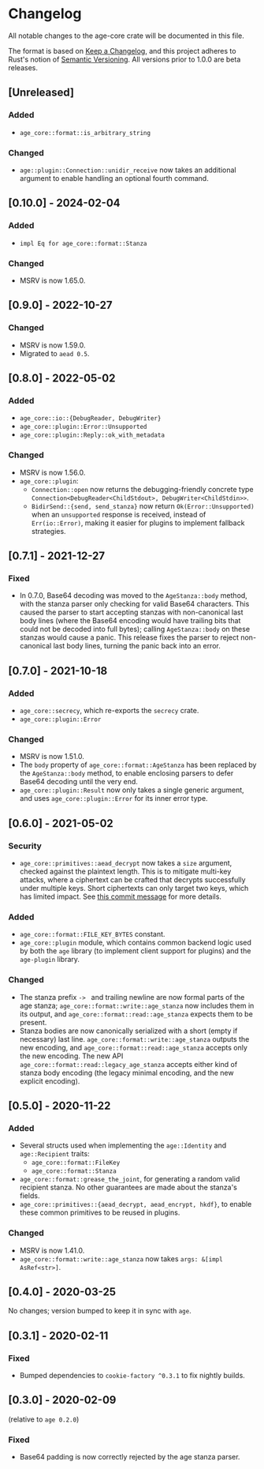 # Changelog
All notable changes to the age-core crate will be documented in this file.

The format is based on [Keep a Changelog](https://keepachangelog.com/en/1.0.0/),
and this project adheres to Rust's notion of
[Semantic Versioning](https://semver.org/spec/v2.0.0.html). All versions prior
to 1.0.0 are beta releases.

## [Unreleased]
### Added
- `age_core::format::is_arbitrary_string`

### Changed
- `age::plugin::Connection::unidir_receive` now takes an additional argument to
  enable handling an optional fourth command.

## [0.10.0] - 2024-02-04
### Added
- `impl Eq for age_core::format::Stanza`

### Changed
- MSRV is now 1.65.0.

## [0.9.0] - 2022-10-27
### Changed
- MSRV is now 1.59.0.
- Migrated to `aead 0.5`.

## [0.8.0] - 2022-05-02
### Added
- `age_core::io::{DebugReader, DebugWriter}`
- `age_core::plugin::Error::Unsupported`
- `age_core::plugin::Reply::ok_with_metadata`

### Changed
- MSRV is now 1.56.0.
- `age_core::plugin`:
  - `Connection::open` now returns the debugging-friendly concrete type
    `Connection<DebugReader<ChildStdout>, DebugWriter<ChildStdin>>`.
  - `BidirSend::{send, send_stanza}` now return `Ok(Error::Unsupported)` when an
    `unsupported` response is received, instead of `Err(io::Error)`, making it
    easier for plugins to implement fallback strategies.

## [0.7.1] - 2021-12-27
### Fixed
- In 0.7.0, Base64 decoding was moved to the `AgeStanza::body` method, with the
  stanza parser only checking for valid Base64 characters. This caused the
  parser to start accepting stanzas with non-canonical last body lines (where
  the Base64 encoding would have trailing bits that could not be decoded into
  full bytes); calling `AgeStanza::body` on these stanzas would cause a panic.
  This release fixes the parser to reject non-canonical last body lines, turning
  the panic back into an error.

## [0.7.0] - 2021-10-18
### Added
- `age_core::secrecy`, which re-exports the `secrecy` crate.
- `age_core::plugin::Error`

### Changed
- MSRV is now 1.51.0.
- The `body` property of `age_core::format::AgeStanza` has been replaced by the
  `AgeStanza::body` method, to enable enclosing parsers to defer Base64 decoding
  until the very end.
- `age_core::plugin::Result` now only takes a single generic argument, and uses
  `age_core::plugin::Error` for its inner error type.

## [0.6.0] - 2021-05-02
### Security
- `age_core::primitives::aead_decrypt` now takes a `size` argument, checked
  against the plaintext length. This is to mitigate multi-key attacks, where a
  ciphertext can be crafted that decrypts successfully under multiple keys.
  Short ciphertexts can only target two keys, which has limited impact. See
  [this commit message](https://github.com/FiloSottile/age/commit/2194f6962c8bb3bca8a55f313d5b9302596b593b)
  for more details.

### Added
- `age_core::format::FILE_KEY_BYTES` constant.
- `age_core::plugin` module, which contains common backend logic used by both
  the `age` library (to implement client support for plugins) and the
  `age-plugin` library.

### Changed
- The stanza prefix `-> ` and trailing newline are now formal parts of the age
  stanza; `age_core::format::write::age_stanza` now includes them in its output,
  and `age_core::format::read::age_stanza` expects them to be present.
- Stanza bodies are now canonically serialized with a short (empty if necessary)
  last line. `age_core::format::write::age_stanza` outputs the new encoding, and
  `age_core::format::read::age_stanza` accepts only the new encoding. The new
  API `age_core::format::read::legacy_age_stanza` accepts either kind of stanza
  body encoding (the legacy minimal encoding, and the new explicit encoding).

## [0.5.0] - 2020-11-22
### Added
- Several structs used when implementing the `age::Identity` and
  `age::Recipient` traits:
  - `age_core::format::FileKey`
  - `age_core::format::Stanza`
- `age_core::format::grease_the_joint`, for generating a random valid recipient
  stanza. No other guarantees are made about the stanza's fields.
- `age_core::primitives::{aead_decrypt, aead_encrypt, hkdf}`, to enable these
  common primitives to be reused in plugins.

### Changed
- MSRV is now 1.41.0.
- `age_core::format::write::age_stanza` now takes `args: &[impl AsRef<str>]`.

## [0.4.0] - 2020-03-25
No changes; version bumped to keep it in sync with `age`.

## [0.3.1] - 2020-02-11
### Fixed
- Bumped dependencies to `cookie-factory ^0.3.1` to fix nightly builds.

## [0.3.0] - 2020-02-09
(relative to `age 0.2.0`)

### Fixed
- Base64 padding is now correctly rejected by the age stanza parser.
